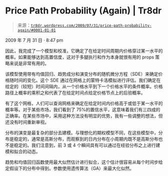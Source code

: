 <!--yml

分类：未分类

日期：2024-05-18 15:39:48

-->

# Price Path Probability (Again) | Tr8dr

> 来源：[`tr8dr.wordpress.com/2009/07/31/price-path-probability-again/#0001-01-01`](https://tr8dr.wordpress.com/2009/07/31/price-path-probability-again/#0001-01-01)

2009 年 7 月 31 日 · 8:47 pm

因此，我完成了一个模型和校准，它确定了在给定时间周期内价格穿过某一水平的概率。如果能够达到高置信度，这对于多腿执行和作为本身就很有用的 props 策略来说是非常有用的。

该模型使用带有均值回归、趋势成分和演变分布的随机微分方程（SDE）来确定价格随时间的变化。这个 SDE 通过在网格上的蒙特卡洛模拟进行评估。我们确定在给定的（较短）时间间隔内，从一个价格水平到下一个价格水平的条件概率。价格路径上概率的乘积之和代表了在给定时间点给定价格节点上的后验概率。

有了这个网格，人们可以查询网格来确定在给定时间内价格高于或低于某一水平的概率等。对于某些市场，我们看到了 75%的置信水平，这意味着我们有三四成的正确率。在某些市场中，采用这种方法没有明显的优势，我有一些调整的想法，但还没有时间重新审视。

分布的演变是最复杂的部分去建模。与理想化的期权模型不同，在这些模型中，分布是稳定的，通常是高斯分布，而观察到的日内分布在小周期内既不是高斯分布也不是稳定的。我们注意到，前 3 或 4 个瞬间具有可以通过在经验分布之上进行建模和拟合的动态。

趋势和均值回归函数使用最大似然估计进行拟合，这个估计很容易从每个时间步给定假设下的分布中得到。参数使用遗传算法（GA）来最大化似然。
